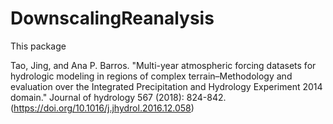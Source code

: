 # DownscalingReanalysis

This package 

Tao, Jing, and Ana P. Barros. "Multi-year atmospheric forcing datasets for hydrologic modeling in regions of complex terrain–Methodology and evaluation over the Integrated Precipitation and Hydrology Experiment 2014 domain." Journal of hydrology 567 (2018): 824-842. (https://doi.org/10.1016/j.jhydrol.2016.12.058)